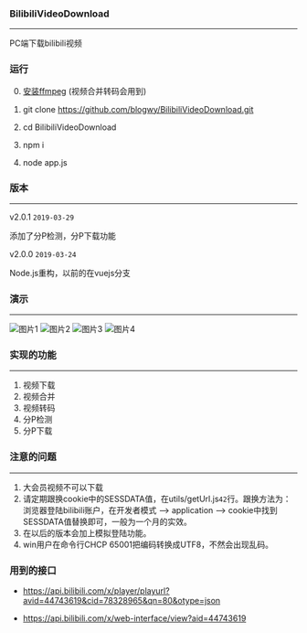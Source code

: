 ### BilibiliVideoDownload
----
PC端下载bilibili视频

### 运行

0. [安装ffmpeg](http://ffmpeg.org/download.html) (视频合并转码会用到)

1. git clone https://github.com/blogwy/BilibiliVideoDownload.git

2. cd BilibiliVideoDownload

3. npm i

4. node app.js

### 版本
----

v2.0.1 `2019-03-29`

添加了分P检测，分P下载功能

v2.0.0 `2019-03-24`

Node.js重构，以前的在vuejs分支

### 演示
----
![图片1](https://wong-1251253615.cos.ap-shanghai.myqcloud.com/BilibiliVideoDownload/%E5%B1%8F%E5%B9%95%E5%BF%AB%E7%85%A7%202019-03-24%20%E4%B8%8B%E5%8D%886.41.30.png)
![图片2](https://wong-1251253615.cos.ap-shanghai.myqcloud.com/BilibiliVideoDownload/%E5%B1%8F%E5%B9%95%E5%BF%AB%E7%85%A7%202019-03-24%20%E4%B8%8B%E5%8D%886.41.52.png)
![图片3](https://wong-1251253615.cos.ap-shanghai.myqcloud.com/BilibiliVideoDownload/%E5%B1%8F%E5%B9%95%E5%BF%AB%E7%85%A7%202019-03-24%20%E4%B8%8B%E5%8D%886.45.02.png)
![图片4](https://wong-1251253615.cos.ap-shanghai.myqcloud.com/BilibiliVideoDownload/%E5%B1%8F%E5%B9%95%E5%BF%AB%E7%85%A7%202019-03-24%20%E4%B8%8B%E5%8D%887.38.55.png)

### 实现的功能
----
1. 视频下载
2. 视频合并
3. 视频转码
4. 分P检测
5. 分P下载

### 注意的问题
----
1. 大会员视频不可以下载
2. 请定期跟换cookie中的SESSDATA值，在utils/getUrl.js`42`行。跟换方法为：浏览器登陆bilibili账户，在开发者模式 --> application --> cookie中找到SESSDATA值替换即可，一般为一个月的实效。
3. 在以后的版本会加上模拟登陆功能。
4. win用户在命令行CHCP 65001把编码转换成UTF8，不然会出现乱码。

### 用到的接口

- https://api.bilibili.com/x/player/playurl?avid=44743619&cid=78328965&qn=80&otype=json

- https://api.bilibili.com/x/web-interface/view?aid=44743619
